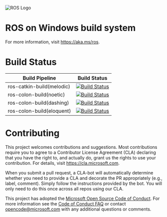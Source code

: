 ![ROS Logo](http://www.ros.org/wp-content/uploads/2013/10/rosorg-logo1.png)

# ROS on Windows build system

For more information, visit https://aka.ms/ros.

# Build Status

| Build Pipeline | Build Status |
|-----|-----|
| ros-catkin-build(melodic) | [![Build Status](https://ros-win.visualstudio.com/ros-win/_apis/build/status/ros-catkin-build%20(melodic)?branchName=master)](https://ros-win.visualstudio.com/ros-win/_build/latest?definitionId=54&branchName=master) |
| ros-colon-build(noetic) | [![Build Status](https://ros-win.visualstudio.com/ros-win/_apis/build/status/ros-colcon-build%20(noetic)?branchName=master)](https://ros-win.visualstudio.com/ros-win/_build/latest?definitionId=75&branchName=master) |
| ros-colon-build(dashing) | [![Build Status](https://ros-win.visualstudio.com/ros-win/_apis/build/status/ros-colcon-build%20(dashing)?branchName=master)](https://ros-win.visualstudio.com/ros-win/_build/latest?definitionId=61&branchName=master) |
| ros-colon-build(eloquent) | [![Build Status](https://ros-win.visualstudio.com/ros-win/_apis/build/status/ros-colcon-build%20(eloquent)?branchName=master)](https://ros-win.visualstudio.com/ros-win/_build/latest?definitionId=74&branchName=master) |

# Contributing

This project welcomes contributions and suggestions.  Most contributions require you to agree to a
Contributor License Agreement (CLA) declaring that you have the right to, and actually do, grant us
the rights to use your contribution. For details, visit https://cla.microsoft.com.

When you submit a pull request, a CLA-bot will automatically determine whether you need to provide
a CLA and decorate the PR appropriately (e.g., label, comment). Simply follow the instructions
provided by the bot. You will only need to do this once across all repos using our CLA.

This project has adopted the [Microsoft Open Source Code of Conduct](https://opensource.microsoft.com/codeofconduct/).
For more information see the [Code of Conduct FAQ](https://opensource.microsoft.com/codeofconduct/faq/) or
contact [opencode@microsoft.com](mailto:opencode@microsoft.com) with any additional questions or comments.
